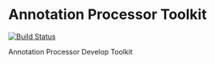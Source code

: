# Annotation Processor Toolkit
[![Build Status](https://travis-ci.org/XDean/AnnotationProcessorTookit.svg?branch=master)](https://travis-ci.org/XDean/AnnotationProcessorTookit)

Annotation Processor Develop Toolkit